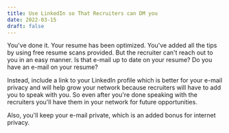 ```yaml
---
title: Use LinkedIn so That Recruiters can DM you
date: 2022-03-15
draft: false
---
```


You've done it. Your resume has been optimized. You've added all the tips by using free resume scans provided.
But the recruiter can't reach out to you in an easy manner. Is that e-mail up to date on your resume?
Do you have an e-mail on your resume? 

Instead, include a link to your LinkedIn profile which is better for your e-mail privacy and will help grow your network
because recruiters will have to add you to speak with you. So even after you're done speaking with the recruiters
you'll have them in your network for future opportunities.

Also, you'll keep your e-mail private, which is an added bonus for internet privacy.